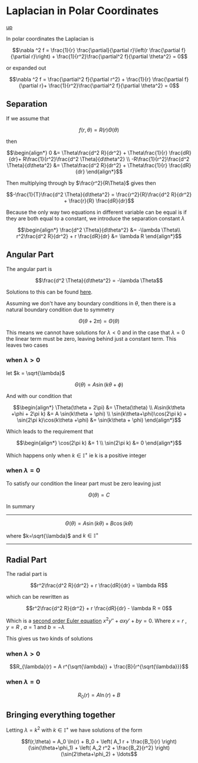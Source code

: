 # Laplacian in Polar Coordinates

[up](./Maths.md)

In polar coordinates the Laplacian is
``` math
\nabla ^2 f = \frac{1}{r} \frac{\partial}{\partial r}\left(r \frac{\partial f}{\partial r}\right) + \frac{1}{r^2}\frac{\partial^2 f}{\partial \theta^2} = 0
```
or expanded out
``` math
\nabla ^2 f =  \frac{\partial^2 f}{\partial r^2} + \frac{1}{r} \frac{\partial f}{\partial r}+ \frac{1}{r^2}\frac{\partial^2 f}{\partial \theta^2} = 0
```

## Separation

If we assume that
``` math
f(r,\theta) = R(r)\Theta(\theta)
```
then
``` math
\begin{align*}
0 &=  \Theta\frac{d^2 R}{dr^2} + \Theta\frac{1}{r} \frac{dR}{dr}+ R\frac{1}{r^2}\frac{d^2 \Theta}{d\theta^2} \\
-R\frac{1}{r^2}\frac{d^2 \Theta}{d\theta^2} &=  \Theta\frac{d^2 R}{dr^2} + \Theta\frac{1}{r} \frac{dR}{dr}
\end{align*}
```
Then multiplying through by $\frac{r^2}{R\Theta}$ gives
then
``` math
-\frac{1}{T}\frac{d^2 \Theta}{d\theta^2} =  \frac{r^2}{R}\frac{d^2 R}{dr^2} + \frac{r}{R} \frac{dR}{dr}
```
Because the only way two equations in different variable can be equal is if they are both equal to a constant, we introduce the separation constant $\lambda$

``` math
\begin{align*}
\frac{d^2 \Theta}{d\theta^2} &=  -\lambda \Theta\\
r^2\frac{d^2 R}{dr^2} + r \frac{dR}{dr} &= \lambda R
\end{align*}
```

## Angular Part

The angular part is
``` math
\frac{d^2 \Theta}{d\theta^2} =  -\lambda \Theta
```
Solutions to this can be found [here](.\CommonODEs.md).

Assuming we don't have any boundary conditions in $\theta$, then there is a natural boundary condition due to symmetry
``` math
\Theta(\theta + 2\pi) = \Theta(\theta)
```
This means we cannot have solutions for $\lambda < 0$ and in the case that $\lambda = 0$ the linear term must be zero, leaving behind just a constant term. This leaves two cases

### when $\lambda > 0$
let $k = \sqrt{\lambda}$
``` math
\Theta(\theta)=A\sin(k\theta + \phi)
```
And with our condition that
``` math
\begin{align*}
\Theta(\theta + 2\pi) &= \Theta(\theta) \\
A\sin(k\theta +\phi + 2\pi k) &= A \sin(k\theta + \phi) \\
\sin(k\theta+\phi)\cos(2\pi k) + \sin(2\pi k)\cos(k\theta +\phi) &= \sin(k\theta + \phi)
\end{align*}
```
Which leads to the requirement that
``` math
\begin{align*}
\cos(2\pi k) &= 1 \\
\sin(2\pi k) &= 0 
\end{align*}
```

Which happens only when $k \in \mathbb{I}^+$ ie k is a positive integer

### when $\lambda = 0$

To satisfy our condition the linear part must be zero leaving just
``` math
\Theta(\theta)=C
```

In summary

---
``` math
\Theta(\theta)=A\sin(k\theta)+B\cos(k\theta)
```
where $k=\sqrt{\lambda}$ and $k \in \mathbb{I}^+$

--- 

## Radial Part

The radial part is
``` math
r^2\frac{d^2 R}{dr^2} + r \frac{dR}{dr} = \lambda R
```
which can be rewritten as
``` math
r^2\frac{d^2 R}{dr^2} + r \frac{dR}{dr} - \lambda R = 0
```
Which is a [second order Euler equation](./SecondOrderEulersEquation.md) $x^2 y'' + a x y' + b y = 0$. Where $x=r$ , $y=R$ , $a=1$ and $b=-\lambda$

This gives us two kinds of solutions
### when $\lambda > 0$

``` math
R_{\lambda}(r) = A r^{\sqrt{\lambda}} + \frac{B}{r^{\sqrt{\lambda}}}
```

### when $\lambda = 0$

``` math
R_{0}(r) = A \ln(r) + B
```

## Bringing everything together

Letting $\lambda = k^2$ with $k \in \mathbb{I}^+$ we have solutions of the form

``` math
f(r,\theta) = A_0 \ln(r) + B_0 + \left( A_1 r + \frac{B_1}{r} \right)(\sin(\theta+\phi_1) + \left( A_2 r^2 + \frac{B_2}{r^2} \right)(\sin(2\theta+\phi_2) + \ldots
```
